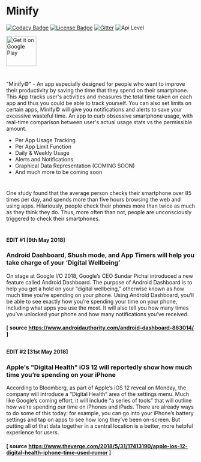 # Minify 

[![Codacy Badge](https://api.codacy.com/project/badge/Grade/13668aa5dfe24f53932685f8bd1697cf)](https://app.codacy.com/manual/gauravghongde/Minify?utm_source=github.com&utm_medium=referral&utm_content=gauravghongde/Minify&utm_campaign=Badge_Grade_Dashboard)
[![License Badge](https://img.shields.io/badge/license-Apache%202.0-blue)](https://github.com/gauravghongde/Minify/blob/versionTwo/LICENSE)
[![Gitter](https://badges.gitter.im/Minify/community.svg)](https://gitter.im/Minify/community?utm_source=badge&utm_medium=badge&utm_campaign=pr-badge)
![Api Level](https://img.shields.io/badge/Min%20API%20Level-22-important)

<a href='https://play.google.com/store/apps/details?id=com.rstack.dephone&pcampaignid=pcampaignidMKT-Other-global-all-co-prtnr-py-PartBadge-Mar2515-1'><img alt='Get it on Google Play' height="80" src='https://play.google.com/intl/en_us/badges/static/images/badges/en_badge_web_generic.png'/></a>

#

"Minify©" - An app especially designed for people who want to improve their productivity by saving the time that they spend on their smartphone. This App tracks user's activities and measures the total time taken on each app and thus you could be able to track yourself. You can also set limits on certain apps, Minify© will give you notifications and alerts to save your excessive wasteful time. An app to curb obsessive smartphone usage, with real-time comparison between user's actual usage stats vs the permissible amount. 

+ Per App Usage Tracking
+ Per App Limit Function
+ Daily & Weekly Usage
+ Alerts and Notifications
+ Graphical Data Representation (COMING SOON)
+ And much more to be coming soon

#
One study found that the average person checks their smartphone over 85 times per day, and spends more than five hours browsing the web and using apps. Hilariously, people check their phones more than twice as much as they think they do. Thus, more often than not, people are unconsciously triggered to check their smartphones.

#

#### EDIT #1 [9th May 2018]
### Android Dashboard, Shush mode, and App Timers will help you take charge of your ‘Digital Wellbeing’
  On stage at Google I/O 2018, Google’s CEO Sundar Pichai introduced a new feature called Android Dashboard. The purpose of Android Dashboard is to help you get a hold on your “digital wellbeing,” otherwise known as how much time you’re spending on your phone.
  Using Android Dashboard, you’ll be able to see exactly how you’re spending your time on your phone, including what apps you use the most. It will also tell you how many times you’ve unlocked your phone and how many notifications you’ve received.
#### [ source  https://www.androidauthority.com/android-dashboard-863014/ ]

##

#### EDIT #2 [31st May 2018]
### Apple's "Digital Health" iOS 12 will reportedly show how much time you’re spending on your iPhone
  According to Bloomberg, as part of Apple’s iOS 12 reveal on Monday, the company will introduce a “Digital Health” area of the settings menu. Much like Google’s coming effort, it will include “a series of tools” that will outline how we’re spending our time on iPhones and iPads. 
  There are already ways to do some of this today: for example, you can go into your iPhone’s battery settings and tap on apps to see how long they’ve been on-screen. But putting all of that data together in a central location is a better, more helpful experience for users.
#### [ source  https://www.theverge.com/2018/5/31/17413190/apple-ios-12-digital-health-iphone-time-used-rumor ]
